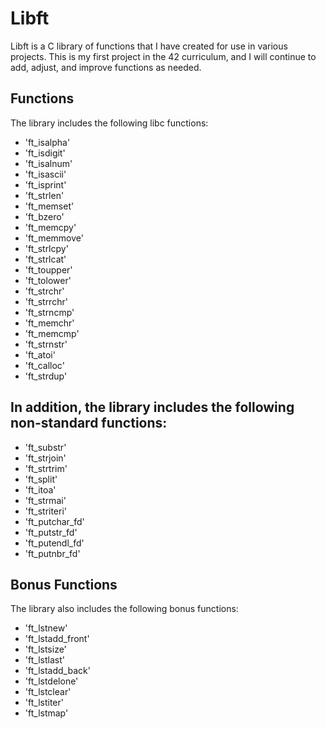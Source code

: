 # **Libft**

Libft is a C library of functions that I have created for use in various projects. This is my first project in the 42 curriculum, and I will continue to add, adjust, and improve functions as needed.

## Functions
The library includes the following libc functions:

* 'ft_isalpha'
* 'ft_isdigit'
* 'ft_isalnum'
* 'ft_isascii'
* 'ft_isprint'
* 'ft_strlen'
* 'ft_memset'
* 'ft_bzero'
* 'ft_memcpy'
* 'ft_memmove'
* 'ft_strlcpy'
* 'ft_strlcat'
* 'ft_toupper'
* 'ft_tolower'
* 'ft_strchr'
* 'ft_strrchr'
* 'ft_strncmp'
* 'ft_memchr'
* 'ft_memcmp'
* 'ft_strnstr'
* 'ft_atoi'
* 'ft_calloc'
* 'ft_strdup'

## In addition, the library includes the following non-standard functions:

* 'ft_substr'
* 'ft_strjoin'
* 'ft_strtrim'
* 'ft_split'
* 'ft_itoa'
* 'ft_strmai'
* 'ft_striteri'
* 'ft_putchar_fd'
* 'ft_putstr_fd'
* 'ft_putendl_fd'
* 'ft_putnbr_fd'

## Bonus Functions
The library also includes the following bonus functions:

* 'ft_lstnew'
* 'ft_lstadd_front'
* 'ft_lstsize'
* 'ft_lstlast'
* 'ft_lstadd_back'
* 'ft_lstdelone'
* 'ft_lstclear'
* 'ft_lstiter'
* 'ft_lstmap'
